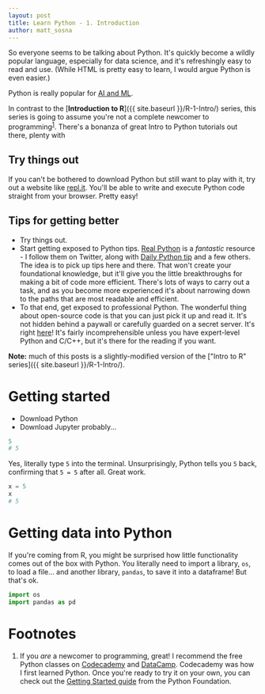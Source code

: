 ```yaml
---
layout: post
title: Learn Python - 1. Introduction
author: matt_sosna
---
```


So everyone seems to be talking about Python. It's quickly become a wildly popular language, especially for data science, and it's refreshingly easy to read and use. (While HTML is pretty easy to learn, I would argue Python is even easier.)

Python is really popular for [AI and ML](https://www.heliossolutions.co/blog/why-choose-python-for-artificial-intelligence-and-machine-learning/).

In contrast to the [**Introduction to R**]({{ site.baseurl }}/R-1-Intro/) series, this series is going to assume you're not a complete newcomer to programming<sup>[1](#footnotes)</sup>. There's a bonanza of great Intro to Python tutorials out there, plenty with


## Try things out
If you can't be bothered to download Python but still want to play with it, try out a website like [repl.it](https://repl.it). You'll be able to write and execute Python code straight from your browser. Pretty easy!


## Tips for getting better
* Try things out.
* Start getting exposed to Python tips. [Real Python](https://realpython.com/) is a _fantastic_ resource - I follow them on Twitter, along with [Daily Python tip](https://twitter.com/python_tip) and a few others. The idea is to pick up tips here and there. That won't create your foundational knowledge, but it'll give you the little breakthroughs for making a bit of code more efficient. There's lots of ways to carry out a task, and as you become more experienced it's about narrowing down to the paths that are most readable and efficient.
* To that end, get exposed to professional Python. The wonderful thing about open-source code is that you can just pick it up and read it. It's not hidden behind a paywall or carefully guarded on a secret server. It's right [here](https://github.com/python/cpython)! It's fairly incomprehensible unless you have expert-level Python and C/C++, but it's there for the reading if you want.








**Note:** much of this posts is a slightly-modified version of the ["Intro to R" series]({{ site.baseurl }}/R-1-Intro/).

# Getting started
* Download Python
* Download Jupyter probably...

```python
5
# 5
```

Yes, literally type `5` into the terminal. Unsurprisingly, Python tells you `5` back, confirming that `5 = 5` after all. Great work.

```python
x = 5
x
# 5
```

# Getting data into Python
If you're coming from R, you might be surprised how little functionality comes out of the box with Python. You literally need to import a library, `os`, to load a file... and another library, `pandas`, to save it into a dataframe! But that's ok.

```python
import os
import pandas as pd

```


# Footnotes
1. If you _are_ a newcomer to programming, great! I recommend the free Python classes on [Codecademy]((https://www.codecademy.com/learn/learn-python)) and [DataCamp]((https://www.datacamp.com/courses/intro-to-python-for-data-science)). Codecademy was how I first learned Python. Once you're ready to try it on your own, you can check out the [Getting Started guide](https://www.python.org/about/gettingstarted/) from the Python Foundation.
